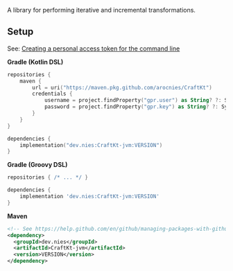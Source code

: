 A library for performing iterative and incremental transformations.

## Setup
See: [Creating a personal access token for the command line](https://help.github.com/en/github/authenticating-to-github/creating-a-personal-access-token-for-the-command-line)

**Gradle (Kotlin DSL)**
```kotlin
repositories {
    maven {
        url = uri("https://maven.pkg.github.com/arocnies/CraftKt")
        credentials {
            username = project.findProperty("gpr.user") as String? ?: System.getenv("GPR_USER")
            password = project.findProperty("gpr.key") as String? ?: System.getenv("GPR_API_KEY")
        }
    }
}

dependencies {
    implementation("dev.nies:CraftKt-jvm:VERSION")
}
```

**Gradle (Groovy DSL)**
```groovy
repositories { /* ... */ }

dependencies {
    implementation 'dev.nies:CraftKt-jvm:VERSION'
}
```

**Maven**
```xml
<!-- See https://help.github.com/en/github/managing-packages-with-github-package-registry/configuring-apache-maven-for-use-with-github-package-registry -->
<dependency>
  <groupId>dev.nies</groupId>
  <artifactId>CraftKt-jvm</artifactId>
  <version>VERSION</version>
</dependency>
```